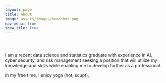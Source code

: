 ```yaml
---
layout: page
title: About
image: assets/images/headshot.png
nav-menu: true
show_tile: true
---
```


<!-- Main -->
<div id="main">
<section id="one">
	<div class="inner">
		<header class="major">
		</header>
		<p> I am a recent data science and statistics graduate with experience in AI, cyber security, and risk management seeking a position that will utilize my knowledge and skills while enabling me to develop further as a professional.</p>

<p>In my free time, I enjoy yoga (hot, scupt), . </p> 
	</div>
</section>
 
